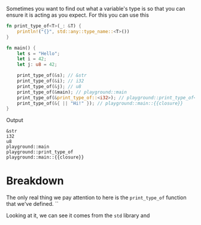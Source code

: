 Sometimes you want to find out what a variable's type is so that you can ensure it is acting as you expect. For this you can use this

```Rust
fn print_type_of<T>(_: &T) {
    println!("{}", std::any::type_name::<T>())
}

fn main() {
    let s = "Hello";
    let i = 42;
    let j: u8 = 42;

    print_type_of(&s); // &str
    print_type_of(&i); // i32
	print_type_of(&j); // u8
    print_type_of(&main); // playground::main
    print_type_of(&print_type_of::<i32>); // playground::print_type_of<i32>
    print_type_of(&{ || "Hi!" }); // playground::main::{{closure}}
}
```

Output
```
&str
i32
u8
playground::main
playground::print_type_of
playground::main::{{closure}}
```

# Breakdown
The only real thing we pay attention to here is the `print_type_of` function that we've defined. ``

Looking at it, we can see it comes from the `std` library and 